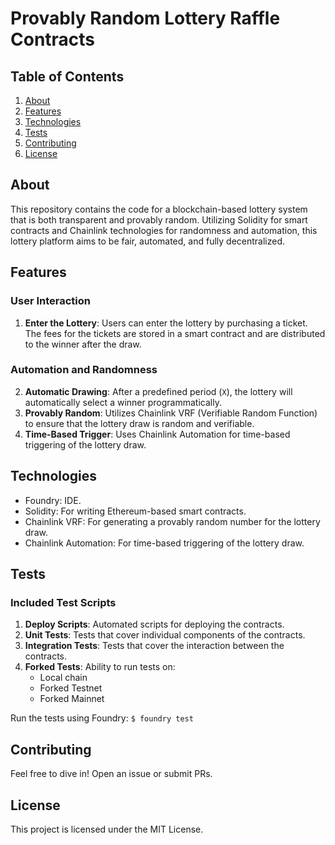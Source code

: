 # Provably Random Lottery Raffle Contracts

## Table of Contents

1. [About](https://chat.openai.com/c/915f2107-372f-4183-b166-445b2c50cbd6#about)
2. [Features](https://chat.openai.com/c/915f2107-372f-4183-b166-445b2c50cbd6#features)
3. [Technologies](https://chat.openai.com/c/915f2107-372f-4183-b166-445b2c50cbd6#technologies)
4. [Tests](https://chat.openai.com/c/915f2107-372f-4183-b166-445b2c50cbd6#tests)
5. [Contributing](https://chat.openai.com/c/915f2107-372f-4183-b166-445b2c50cbd6#contributing)
6. [License](https://chat.openai.com/c/915f2107-372f-4183-b166-445b2c50cbd6#license)

## About

This repository contains the code for a blockchain-based lottery system that is both transparent and provably random. Utilizing Solidity for smart contracts and Chainlink technologies for randomness and automation, this lottery platform aims to be fair, automated, and fully decentralized.

## Features

### User Interaction

1. **Enter the Lottery**: Users can enter the lottery by purchasing a ticket. The fees for the tickets are stored in a smart contract and are distributed to the winner after the draw.

### Automation and Randomness

2. **Automatic Drawing**: After a predefined period (`X`), the lottery will automatically select a winner programmatically.
3. **Provably Random**: Utilizes Chainlink VRF (Verifiable Random Function) to ensure that the lottery draw is random and verifiable.
4. **Time-Based Trigger**: Uses Chainlink Automation for time-based triggering of the lottery draw.

## Technologies

- Foundry: IDE.
- Solidity: For writing Ethereum-based smart contracts.
- Chainlink VRF: For generating a provably random number for the lottery draw.
- Chainlink Automation: For time-based triggering of the lottery draw.

## Tests

### Included Test Scripts

1. **Deploy Scripts**: Automated scripts for deploying the contracts.
2. **Unit Tests**: Tests that cover individual components of the contracts.
3. **Integration Tests**: Tests that cover the interaction between the contracts.
4. **Forked Tests**: Ability to run tests on:
    - Local chain
    - Forked Testnet
    - Forked Mainnet

Run the tests using Foundry:
`$ foundry test`

## Contributing

Feel free to dive in! Open an issue or submit PRs.

## License

This project is licensed under the MIT License.